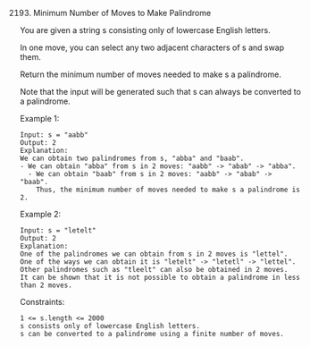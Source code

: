 2193. Minimum Number of Moves to Make Palindrome

You are given a string s consisting only of lowercase English letters.

In one move, you can select any two adjacent characters of s and swap them.

Return the minimum number of moves needed to make s a palindrome.

Note that the input will be generated such that s can always be converted to a palindrome.

Example 1:

    Input: s = "aabb"
    Output: 2
    Explanation:
    We can obtain two palindromes from s, "abba" and "baab".
    - We can obtain "abba" from s in 2 moves: "aabb" -> "abab" -> "abba".
      - We can obtain "baab" from s in 2 moves: "aabb" -> "abab" -> "baab".
        Thus, the minimum number of moves needed to make s a palindrome is 2.

Example 2:
    
    Input: s = "letelt"
    Output: 2
    Explanation:
    One of the palindromes we can obtain from s in 2 moves is "lettel".
    One of the ways we can obtain it is "letelt" -> "letetl" -> "lettel".
    Other palindromes such as "tleelt" can also be obtained in 2 moves.
    It can be shown that it is not possible to obtain a palindrome in less than 2 moves.

Constraints:

    1 <= s.length <= 2000
    s consists only of lowercase English letters.
    s can be converted to a palindrome using a finite number of moves.
